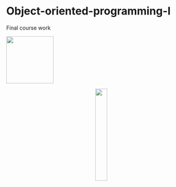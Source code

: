 # Object-oriented-programming-I
Final course work

 <p align = "">
  <img src="https://img.shields.io/badge/M%C3%A9dia%20Final%3A-10.0-pink" width="125">
 </p>

<p align="center">
  <img src="https://user-images.githubusercontent.com/125845662/229119583-dc625c5e-6cb8-4ae5-a13c-6d18be1b6896.png" width="25%">
</p>
